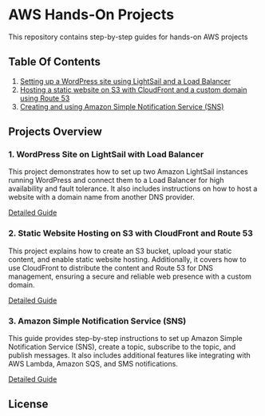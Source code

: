 # AWS Hands-On Projects
This repository contains step-by-step guides for hands-on AWS projects

## Table Of Contents

1. [Setting up a WordPress site using LightSail and a Load Balancer](#1-wordpress-site-on-lightsail-with-load-balancer)
3. [Hosting a static website on S3 with CloudFront and a custom domain using Route 53](#2-static-website-hosting-on-s3-with-cloudfront-and-route-53)
4. [Creating and using Amazon Simple Notification Service (SNS)](#3-amazon-simple-notification-service-sns)

## Projects Overview

### 1. WordPress Site on LightSail with Load Balancer

This project demonstrates how to set up two Amazon LightSail instances running WordPress and connect them to a Load Balancer for high availability and fault tolerance. It also includes instructions on how to host a website with a domain name from another DNS provider.

[Detailed Guide](./Handson-AmazonLightsail.md)

### 2. Static Website Hosting on S3 with CloudFront and Route 53

This project explains how to create an S3 bucket, upload your static content, and enable static website hosting. 
Additionally, it covers how to use CloudFront to distribute the content and Route 53 for DNS management, ensuring a secure and reliable web presence with a custom domain.

[Detailed Guide](./Handson-S3_Static_Website.md)

### 3. Amazon Simple Notification Service (SNS)

This guide provides step-by-step instructions to set up Amazon Simple Notification Service (SNS), create a topic, subscribe to the topic, and publish messages. 
It also includes additional features like integrating with AWS Lambda, Amazon SQS, and SMS notifications.

[Detailed Guide](./Handson-SNS.md)

## License
